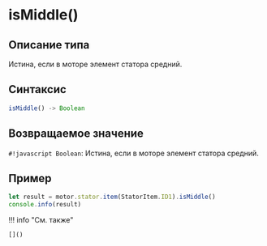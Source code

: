 # isMiddle()

## Описание типа
Истина, если в моторе элемент статора средний.

## Синтаксис
```javascript
isMiddle() -> Boolean
```

## Возвращаемое значение
`#!javascript Boolean`: Истина, если в моторе элемент статора средний.

## Пример
```javascript linenums="1"
let result = motor.stator.item(StatorItem.ID1).isMiddle()
console.info(result)
```

!!! info "См. также"

    []()

